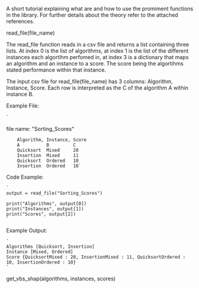 A short tutorial explaining what are and how to use the promiment functions in the library. For further details about the theory refer to the attached references. 

read_file(file_name)

The read_file function reads in a csv file and returns a list containing three lists. At index 0 is the list of algorithms, at index 1 is the list of the different instances each algortihm perfomed in, at index 3 is a dictionary that maps an algorithm and an instance to a score. The score being the algortihms stated performance within that instance. 

The input csv file for read_file(file_name) has 3 columns: Algorithm, Instance, Score. Each row is interpreted as the C of the algorithm A within instance B. 

Example File: 

`

file name: "Sorting_Scores"

        Algorithm, Instance, Score
        A          B         C
        Quicksort  Mixed     20
        Insertion  Mixed     11
        Quicksort  Ordered   10
        Insertion  Ordered   10`

Code Example:

    `
    output = read_file("Sorting_Scores")

    print("Algorithms", output[0])
    print("Instances", output[1])
    print("Scores", output[2])
    `


Example Output:

    `
    Algorithms [Quicksort, Insertion]
    Instance [Mixed, Ordered]
    Score {QuicksortMixed : 20, InsertionMixed : 11, QuicksortOrdered : 10, InsertionOrdered : 10}
    `



get_vbs_shap(algorithms, instances, scores)